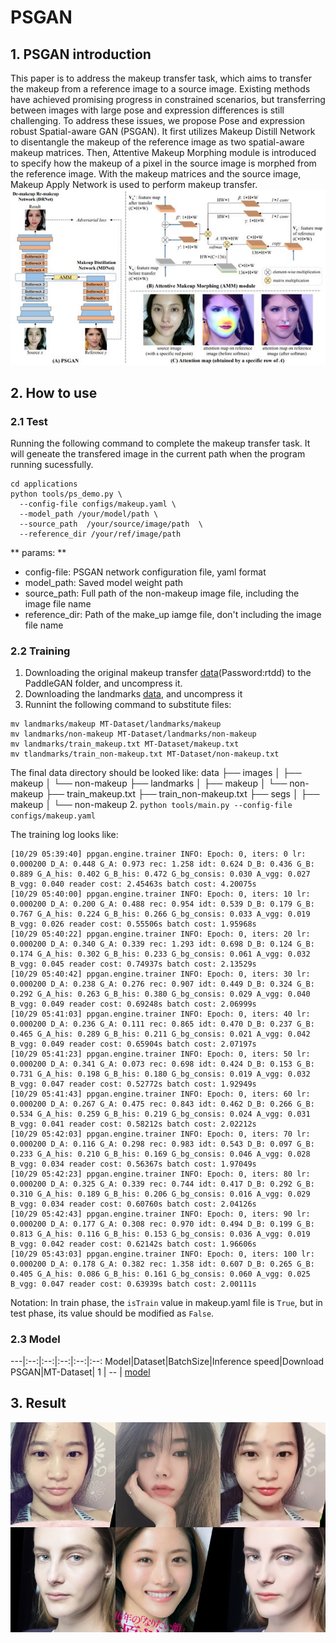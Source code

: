 # PSGAN
## 1. PSGAN introduction
This paper is to address the makeup transfer task, which aims to transfer the makeup from a reference image to a source image. Existing methods have achieved promising progress in constrained scenarios, but transferring between images with large pose and expression differences is still challenging. To address these issues, we propose Pose and expression robust Spatial-aware GAN (PSGAN). It first utilizes Makeup Distill Network to disentangle the makeup of the reference image as two spatial-aware makeup matrices. Then, Attentive Makeup Morphing module is introduced to specify how the makeup of a pixel in the source image is morphed from the reference image. With the makeup matrices and the source image, Makeup Apply Network is used to perform makeup transfer.
![](../imgs/psgan_arc.png)

## 2. How to use
### 2.1 Test
Running the following command to complete the makeup transfer task. It will geneate the transfered image in the current path when the program running sucessfully.

```
cd applications
python tools/ps_demo.py \  
  --config-file configs/makeup.yaml \
  --model_path /your/model/path \
  --source_path  /your/source/image/path  \
  --reference_dir /your/ref/image/path
```
** params: **
- config-file: PSGAN network configuration file, yaml format
- model_path: Saved model weight path
- source_path: Full path of the non-makeup image file, including the image file name
- reference_dir: Path of the make_up iamge file, don't including the image file name

### 2.2 Training
1. Downloading the original makeup transfer [data](https://pan.baidu.com/s/1ZF-DN9PvbBteOSfQodWnyw)(Password:rtdd) to the PaddleGAN folder, and uncompress it.
2. Downloading the landmarks [data](https://paddlegan.bj.bcebos.com/landmarks.tar), and uncompress it
3. Runnint the following command to substitute files:
```
mv landmarks/makeup MT-Dataset/landmarks/makeup
mv landmarks/non-makeup MT-Dataset/landmarks/non-makeup
mv landmarks/train_makeup.txt MT-Dataset/makeup.txt
mv tlandmarks/train_non-makeup.txt MT-Dataset/non-makeup.txt

```
The final data directory should be looked like:
data
├── images
│   ├── makeup
│   └── non-makeup
├── landmarks
│   ├── makeup
│   └── non-makeup
├── train_makeup.txt
├── train_non-makeup.txt
├── segs
│   ├── makeup
│   └── non-makeup
2. `python tools/main.py --config-file configs/makeup.yaml`

The training log looks like:
```
[10/29 05:39:40] ppgan.engine.trainer INFO: Epoch: 0, iters: 0 lr: 0.000200 D_A: 0.448 G_A: 0.973 rec: 1.258 idt: 0.624 D_B: 0.436 G_B: 0.889 G_A_his: 0.402 G_B_his: 0.472 G_bg_consis: 0.030 A_vgg: 0.027 B_vgg: 0.040 reader cost: 2.45463s batch cost: 4.20075s
[10/29 05:40:00] ppgan.engine.trainer INFO: Epoch: 0, iters: 10 lr: 0.000200 D_A: 0.200 G_A: 0.488 rec: 0.954 idt: 0.539 D_B: 0.179 G_B: 0.767 G_A_his: 0.224 G_B_his: 0.266 G_bg_consis: 0.033 A_vgg: 0.019 B_vgg: 0.026 reader cost: 0.55506s batch cost: 1.95968s
[10/29 05:40:22] ppgan.engine.trainer INFO: Epoch: 0, iters: 20 lr: 0.000200 D_A: 0.340 G_A: 0.339 rec: 1.293 idt: 0.698 D_B: 0.124 G_B: 0.174 G_A_his: 0.302 G_B_his: 0.233 G_bg_consis: 0.061 A_vgg: 0.032 B_vgg: 0.045 reader cost: 0.74937s batch cost: 2.13529s
[10/29 05:40:42] ppgan.engine.trainer INFO: Epoch: 0, iters: 30 lr: 0.000200 D_A: 0.238 G_A: 0.276 rec: 0.907 idt: 0.449 D_B: 0.324 G_B: 0.292 G_A_his: 0.263 G_B_his: 0.380 G_bg_consis: 0.029 A_vgg: 0.040 B_vgg: 0.049 reader cost: 0.69248s batch cost: 2.06999s
[10/29 05:41:03] ppgan.engine.trainer INFO: Epoch: 0, iters: 40 lr: 0.000200 D_A: 0.236 G_A: 0.111 rec: 0.865 idt: 0.470 D_B: 0.237 G_B: 0.465 G_A_his: 0.289 G_B_his: 0.211 G_bg_consis: 0.021 A_vgg: 0.042 B_vgg: 0.049 reader cost: 0.65904s batch cost: 2.07197s
[10/29 05:41:23] ppgan.engine.trainer INFO: Epoch: 0, iters: 50 lr: 0.000200 D_A: 0.341 G_A: 0.073 rec: 0.698 idt: 0.424 D_B: 0.153 G_B: 0.731 G_A_his: 0.198 G_B_his: 0.180 G_bg_consis: 0.019 A_vgg: 0.032 B_vgg: 0.047 reader cost: 0.52772s batch cost: 1.92949s
[10/29 05:41:43] ppgan.engine.trainer INFO: Epoch: 0, iters: 60 lr: 0.000200 D_A: 0.267 G_A: 0.475 rec: 0.843 idt: 0.462 D_B: 0.266 G_B: 0.534 G_A_his: 0.259 G_B_his: 0.219 G_bg_consis: 0.024 A_vgg: 0.031 B_vgg: 0.041 reader cost: 0.58212s batch cost: 2.02212s
[10/29 05:42:03] ppgan.engine.trainer INFO: Epoch: 0, iters: 70 lr: 0.000200 D_A: 0.116 G_A: 0.298 rec: 0.983 idt: 0.543 D_B: 0.097 G_B: 0.233 G_A_his: 0.210 G_B_his: 0.169 G_bg_consis: 0.046 A_vgg: 0.028 B_vgg: 0.034 reader cost: 0.56367s batch cost: 1.97049s
[10/29 05:42:23] ppgan.engine.trainer INFO: Epoch: 0, iters: 80 lr: 0.000200 D_A: 0.325 G_A: 0.339 rec: 0.744 idt: 0.417 D_B: 0.292 G_B: 0.310 G_A_his: 0.189 G_B_his: 0.206 G_bg_consis: 0.016 A_vgg: 0.029 B_vgg: 0.034 reader cost: 0.60760s batch cost: 2.04126s
[10/29 05:42:43] ppgan.engine.trainer INFO: Epoch: 0, iters: 90 lr: 0.000200 D_A: 0.177 G_A: 0.308 rec: 0.970 idt: 0.494 D_B: 0.199 G_B: 0.813 G_A_his: 0.116 G_B_his: 0.153 G_bg_consis: 0.036 A_vgg: 0.019 B_vgg: 0.042 reader cost: 0.62142s batch cost: 1.96606s
[10/29 05:43:03] ppgan.engine.trainer INFO: Epoch: 0, iters: 100 lr: 0.000200 D_A: 0.178 G_A: 0.382 rec: 1.358 idt: 0.607 D_B: 0.265 G_B: 0.405 G_A_his: 0.086 G_B_his: 0.161 G_bg_consis: 0.060 A_vgg: 0.025 B_vgg: 0.047 reader cost: 0.63939s batch cost: 2.00111s
```

Notation: In train phase, the `isTrain` value in makeup.yaml file is `True`, but in test phase, its value should be modified as `False`.

### 2.3 Model
---|:--:|:--:|:--:|:--:|:--:
Model|Dataset|BatchSize|Inference speed|Download
PSGAN|MT-Dataset| 1 | -- | [model]()
## 3. Result
![](../imgs/makeup_shifter.png)
